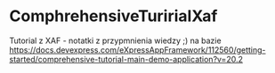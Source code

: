 # ComphrehensiveTuririalXaf
Tutorial z XAF - notatki z przypmnienia wiedzy ;)
na bazie https://docs.devexpress.com/eXpressAppFramework/112560/getting-started/comprehensive-tutorial-main-demo-application?v=20.2


